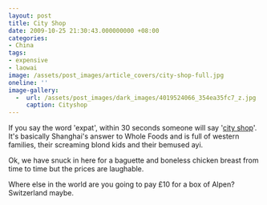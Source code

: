 ```yaml
---
layout: post
title: City Shop
date: 2009-10-25 21:30:43.000000000 +08:00
categories:
- China
tags:
- expensive
- laowai
image: /assets/post_images/article_covers/city-shop-full.jpg
oneline: ''
image-gallery:
  -  url: /assets/post_images/dark_images/4019524066_354ea35fc7_z.jpg
     caption: Cityshop
---
```

If you say the word 'expat', within 30 seconds someone will say '<a href="http://www.cityshop.com.cn">city shop</a>'. It's basically Shanghai's answer to Whole Foods and is full of western families, their screaming blond kids and their bemused ayi.

Ok, we have snuck in here for a baguette and boneless chicken breast from time to time but the prices are laughable.

Where else in the world are you going to pay £10 for a box of Alpen? Switzerland maybe.

